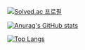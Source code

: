 
[![Solved.ac
프로필](http://mazassumnida.wtf/api/generate_badge?boj={dlrwp0370})](https://solved.ac/{dlrwp0370})

[![Anurag's GitHub stats](https://github-readme-stats.vercel.app/api?username=sungikje)](https://github.com/anuraghazra/github-readme-stats)

[![Top Langs](https://github-readme-stats.vercel.app/api/top-langs/?username=sungikje)](https://github.com/anuraghazra/github-readme-stats)


<!--
**sungikje/sungikje** is a ✨ _special_ ✨ repository because its `README.md` (this file) appears on your GitHub profile.

Here are some ideas to get you started:

- 🔭 I’m currently working on ...
- 🌱 I’m currently learning ...
- 👯 I’m looking to collaborate on ...
- 🤔 I’m looking for help with ...
- 💬 Ask me about ...
- 📫 How to reach me: ...
- 😄 Pronouns: ...
- ⚡ Fun fact: ...
-->
